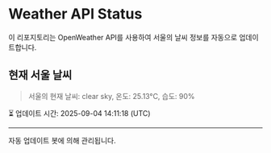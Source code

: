 
# Weather API Status

이 리포지토리는 OpenWeather API를 사용하여 서울의 날씨 정보를 자동으로 업데이트합니다.

## 현재 서울 날씨
> 서울의 현재 날씨: clear sky, 온도: 25.13°C, 습도: 90%

⏳ 업데이트 시간: 2025-09-04 14:11:18 (UTC)

---
자동 업데이트 봇에 의해 관리됩니다.
